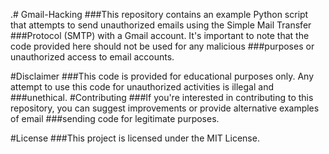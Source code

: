 .# Gmail-Hacking
###This repository contains an example Python script that attempts to send unauthorized emails using the Simple Mail Transfer ###Protocol (SMTP) with a Gmail account. It's important to note that the code provided here should not be used for any malicious ###purposes or unauthorized access to email accounts.

#Disclaimer
###This code is provided for educational purposes only. Any attempt to use this code for unauthorized activities is illegal and ###unethical.
#Contributing
###If you're interested in contributing to this repository, you can suggest improvements or provide alternative examples of email ###sending code for legitimate purposes.

#License
###This project is licensed under the MIT License.
